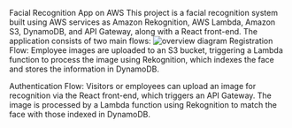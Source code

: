 Facial Recognition App on AWS
This project is a facial recognition system built using AWS services as Amazon Rekognition, AWS Lambda, Amazon S3, DynamoDB, and API Gateway, along with a React front-end. The application consists of two main flows:
![overview diagram](https://github.com/user-attachments/assets/f837549a-d673-4fc3-bdd3-a8d84601cf95)
Registration Flow: Employee images are uploaded to an S3 bucket, triggering a Lambda function to process the image using Rekognition, which indexes the face and stores the information in DynamoDB.

Authentication Flow: Visitors or employees can upload an image for recognition via the React front-end, which triggers an API Gateway. The image is processed by a Lambda function using Rekognition to match the face with those indexed in DynamoDB.
